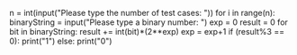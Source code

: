 


n = int(input("Please type the number of test cases: "))
for i in range(n):
    binaryString = input("Please type a binary number: ")
    exp = 0
    result = 0
    for bit in binaryString:
        result += int(bit)*(2**exp)
        exp = exp+1
    if (result%3 == 0):
        print("1")
    else:
        print("0")
        